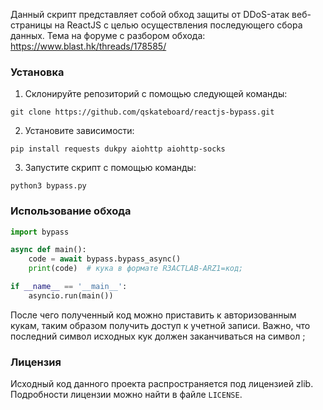 Данный скрипт представляет собой обход защиты от DDoS-атак веб-страницы на ReactJS с целью осуществления последующего сбора данных.
Тема на форуме с разбором обхода: https://www.blast.hk/threads/178585/

### Установка

1. Склонируйте репозиторий с помощью следующей команды:

```shell
git clone https://github.com/qskateboard/reactjs-bypass.git
```

2. Установите зависимости:

```shell
pip install requests dukpy aiohttp aiohttp-socks 
```

3. Запустите скрипт с помощью команды:

```shell
python3 bypass.py
```

### Использование обхода

```python
import bypass

async def main():
    code = await bypass.bypass_async()
    print(code)  # кука в формате R3ACTLAB-ARZ1=код;

if __name__ == '__main__':
    asyncio.run(main())

```

После чего полученный код можно приставить к авторизованным кукам, таким образом получить доступ к учетной записи. Важно, что последний символ исходных кук должен заканчиваться на символ ;

### Лицензия

Исходный код данного проекта распространяется под лицензией zlib. Подробности лицензии можно найти в файле `LICENSE`.
